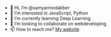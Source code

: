 - 👋 Hi, I’m @samyarmodabber
- 👀 I’m interested in JavaScript, Python
- 🌱 I’m currently learning Deep Learning
- 💞️ I’m looking to collaborate on webdeveloping
- 📫 How to reach me? [My website](https://samyar.de)

<!---
samyarmodabber/samyarmodabber is a ✨ special ✨ repository because its `README.md` (this file) appears on your GitHub profile.
You can click the Preview link to take a look at your changes.
--->
